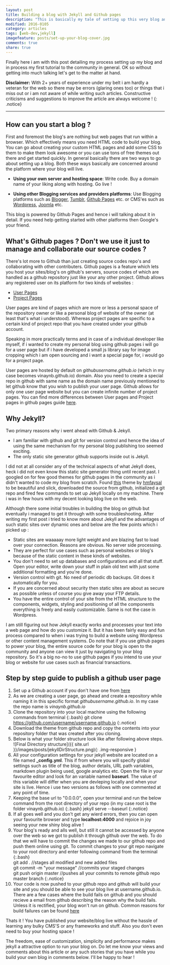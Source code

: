 ```yaml
---
layout: post
title: Building a blog with Jekyll and Github pages
description: "This is basically my tale of setting up this very blog and the learnings from the process."
modified: 2016-0105
category: articles
tags: [web-dev,jekyll]
imagefeature: posts/set-up-your-blog-cover.jpg
comments: true
share: true
---
```


Finally here i am with this post detailing my process setting up my blog and in process my first tutorial to the community in general. OK so without getting into much talking let's get to the matter at hand.

**Disclaimer:** With 2+ years of experience under my belt i am hardly a veteran for the web so there may be errors (glaring ones too) or things that i miss out or i am not aware of while writing such articles. Constructive criticisms and suggestions to improve the article are always welcome !
{: .notice}

---

## How can you start a blog ?

First and foremost the blog's are nothing but web pages that run within a browser. Which effectively means you need HTML code to build your blog. You can go about creating your custom HTML pages and add some CSS to them to make them look awesome or you can use tons of free themes out there and get started quickly. In general basically there are two ways to go about setting up a blog. Both these ways basically are concerned around the platform where your blog will live.

- **Using your own server and hosting space**: Write code. Buy a domain name of your liking along with hosting. Go live !


- **Using other Blogging services and providers platforms**: Use Blogging platforms such as [Blogger](ttps://www.blogger.com), [Tumblr](https://www.tumblr.com/), [Github Pages](https://pages.github.com/) etc. or CMS'es such as [Wordpress](https://www.wordpress.com/), [Joomla](https://www.joomla.org/) etc.

This blog is powered by Github Pages and hence i will talking about it in detail. If you need help getting started with other platforms then Google's your friend. 

## What's Github pages ? Don't we use it just to manage and collaborate our source codes ?

There's lot more to Github than just creating source codes repo's and collaborating with other contributers. Github pages is a feature which lets you host your sites/blog's on github's servers, source codes of which are handled as a github repository just like your any other project. Github allows any registered user on its platform for two kinds of websites : 

* [User Pages](https://help.github.com/articles/user-organization-and-project-pages/) 
* [Project Pages](https://help.github.com/articles/user-organization-and-project-pages/) 

User pages are kind of pages which are more or less a personal space of the repository owner or like a personal blog of website of the owner (at least that's what i understood). Whereas project pages are specific to a certain kind of project repo that you have created under your github account.

Speaking in more practically terms and in case of a individual developer like myself, if i wanted to create my personal blog using github pages i will go for a user page but if i have developed a small js library say for image cropping which i am open sourcing and i want a special page for, i would go for a project page.

User pages are hosted by default on *githubusername.github.io* (which in my case becomes vinaynb.github.io) domain. Also you need to create a special repo in github with same name as the domain name previously mentioned to let github know that you wish to publish your user page. Github allows for only one user page website but you can create infinite number of project pages. You can find more differences between User pages and Project pages in github pages guide [here](https://help.github.com/categories/github-pages-basics/).

## Why Jekyll?

Two primary reasons why i went ahead with Github & Jekyll.

* I am familiar with github and git for version control and hence the idea of using the same mechanism for my personal blog publishing too seemed exciting.
* The only static site generator github supports inside out is Jekyll.

I did not at all consider any of the technical aspects of what Jekyll does, heck i did not even know this static site generator thing until recent past. I googled on for few good themes for github pages in the community as i didn't wanted to code my blog from scratch. Found [this](https://github.com/hmfaysal/Notepad) theme by [hmfaysal](https://github.com/hmfaysal) to be beautiful and slick, downloaded the source from github, initialized a git repo and fired few commands to set up Jekyll locally on my machine. There i was in few hours with my decent looking blog live on the web.

Although there some initial troubles in building the blog on github but eventually i managed to get it through with some troubleshooting. After writing my first post i tried to know more about Jekyll and the advantages of such static sites over dynamic ones and below are the few points which i picked up :

* Static sites are waaaaay more light weight and are blazing fast to load over your connection. Reasons are obvious. No server side processing.
* They are perfect for use cases such as personal websites or blog's because of the static content in these kinds of websites.
* You don't need to set up databases and configurations and all that stuff. Open your editor, write down your stuff in plain old text with just some additional formatting and you're done.
* Version control with git. No need of periodic db backups. Git does it automatically for you.
* If you are concerned about security then static sites are about as secure as possible unless of course you give away your FTP details.
* You have the entire control of your site from the HTML structure to the components, widgets, styling and positioning of all the components everything is freely and easily customizable. Same is not the case in Wordpress.

I am still figuring out how Jekyll exactly works and processes your text into a web page and how do you customize it. But it has been fairly easy and fun process compared to when i was trying to build a website using Wordpress or other content management systems. Do note that if you use github pages to power your blog, the entire source code for your blog is open to the community and anyone can view it just by navigating to your blog repository. So it's a big no-no to use github pages if you intend to use your blog or website for use cases such as financial transactions.

## Step by step guide to publish a github user page

1. Set up a Github account if you don't have one from [here](https://github.com/join)
2. As we are creating a user page, go ahead and create a repository while naming it in this specific format *githubusername.github.io*. In my case the repo name is *vinaynb.github.io*
3. Clone the repository into your local machine using the following commands from terminal
   {:.bash}
       git clone https://github.com/username/username.github.io
   {:.notice} 
4. Download the theme from github repo and copy the contents into your repository folder that was created after you cloning.
5. Below is what your folder structure look like after following above steps.   
   ![Final Directory structure]({{ site.url }}/images/posts/jekyllDirStructure.png){: .img-responsive }
6. All your configuration settings for your jekyll website are located on a file named **_config.yml**. This if from where you will specify global settings such as title of the blog, author details, URL path variables, markdown plugin being used, google analytics etc. Open the file in your favourite editor and look for an variable named **baseurl**. The value of this variable will differ when you are devleping locally and when your site is live. Hence i use two versions as follows with one commented at any point of time.
   <div class="pt15">
   <script src="https://gist.github.com/vinaynb/986ebdfc372e60435d76.js"></script>
   </div>   
7. Keeping the base url to "0.0.0.0", open your terminal and run the below command from the root directory of your repo (in my case root is the folder vinaynb.github.io)
   {:.bash}
       jekyll serve --baseurl
   {:.notice} 
8. If all goes well and you don't get any wierd errors, then you can open your favourite browser and type **localhost:4000** and rejoice in joy seeing your new shiny blog alive !
9. Your blog's ready and alls well, but still it cannot be accessed by anyone over the web so we got to publish it through github over the web. To do that we will have to commit the changes we made to our github repo and push them online using git. To commit changes to your git repo navigate to your root directory and enter following command from the terminal
   {:.bash}       
       git add .
       //stages all modified and new added files       
       git commit -m "your message"
       //commits your staged changes       
       git push origin master
       //pushes all your commits to remote github repo master branch
   {:.notice}
10. Your code is now pushed to your github repo and github will build your site and you should be able to see your blog live at username.github.io. There are a few cases where the build fails on github and you should recieve a email from github describing the reason why the build fails. Unless it is rectified, your blog won't run on github. Common reasons for build failures can be found [here](https://help.github.com/articles/troubleshooting-github-pages-build-failures/)

Thats it ! You have published your website/blog live without the hassle of learning any bulky CMS'S or any frameworks and stuff. Also you don't even need to buy your hosting space !

The freedom, ease of customization, simplicity and performance makes jekyll a attractive option to run your blog on. Do let me know your views and comments about this article or any such stories that you have while you build your own blog in comments below. I'll be happy to hear !
